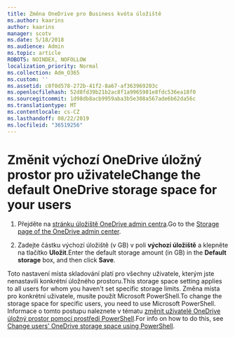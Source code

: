 ```yaml
---
title: Změna OneDrive pro Business kvóta úložiště
ms.author: kaarins
author: kaarins
manager: scotv
ms.date: 5/18/2018
ms.audience: Admin
ms.topic: article
ROBOTS: NOINDEX, NOFOLLOW
localization_priority: Normal
ms.collection: Adm_O365
ms.custom: ''
ms.assetid: c8f0d578-272b-41f2-8a67-af363969203c
ms.openlocfilehash: 52d8fd39b21b2ac8f1a9965981e8fdc536ea18f0
ms.sourcegitcommit: 1d98db8acb9959aba3b5e308a567ade6b62da56c
ms.translationtype: MT
ms.contentlocale: cs-CZ
ms.lasthandoff: 08/22/2019
ms.locfileid: "36519256"
---
```

# <a name="change-the-default-onedrive-storage-space-for-your-users"></a><span data-ttu-id="acfe8-102">Změnit výchozí OneDrive úložný prostor pro uživatele</span><span class="sxs-lookup"><span data-stu-id="acfe8-102">Change the default OneDrive storage space for your users</span></span>

1. <span data-ttu-id="acfe8-103">Přejděte na [stránku úložiště OneDrive admin centra](https://admin.onedrive.com/?v=StorageSettings).</span><span class="sxs-lookup"><span data-stu-id="acfe8-103">Go to the [Storage page of the OneDrive admin center](https://admin.onedrive.com/?v=StorageSettings).</span></span>
    
2. <span data-ttu-id="acfe8-104">Zadejte částku výchozí úložiště (v GB) v poli **výchozí úložiště** a klepněte na tlačítko **Uložit**.</span><span class="sxs-lookup"><span data-stu-id="acfe8-104">Enter the default storage amount (in GB) in the **Default storage** box, and then click **Save**.</span></span>
    
<span data-ttu-id="acfe8-105">Toto nastavení místa skladování platí pro všechny uživatele, kterým jste nenastavili konkrétní úložného prostoru.</span><span class="sxs-lookup"><span data-stu-id="acfe8-105">This storage space setting applies to all users for whom you haven't set specific storage limits.</span></span> <span data-ttu-id="acfe8-106">Změna místa pro konkrétní uživatele, musíte použít Microsoft PowerShell.</span><span class="sxs-lookup"><span data-stu-id="acfe8-106">To change the storage space for specific users, you need to use Microsoft PowerShell.</span></span> <span data-ttu-id="acfe8-107">Informace o tomto postupu naleznete v tématu [změnit uživatelé OneDrive úložný prostor pomocí prostředí PowerShell](https://go.microsoft.com/fwlink/?linkid=866402).</span><span class="sxs-lookup"><span data-stu-id="acfe8-107">For info on how to do this, see [Change users' OneDrive storage space using PowerShell](https://go.microsoft.com/fwlink/?linkid=866402).</span></span>
  

